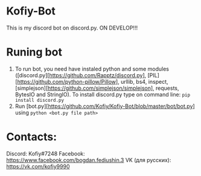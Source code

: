 Kofiy-Bot
=======

This is my discord bot on discord.py. ON DEVELOP!!!

# Runing bot
1. To run bot, you need have instaled python and some modules ([discord.py][https://github.com/Rapptz/discord.py], [PIL][https://github.com/python-pillow/Pillow], urllib, bs4, inspect, [simplejson][https://github.com/simplejson/simplejson], requests, BytesIO and StringIO). To install discord.py type on command line: `pip install discord.py`
2. Run [bot.py][https://github.com/Kofiy/Kofiy-Bot/blob/master/bot/bot.py] using `python <bot.py file path>`

# Contacts:
Discord: Kofiy#7248
Facebook: https://www.facebook.com/bogdan.fediushin.3
VK (для русских): https://vk.com/kofiy9990
